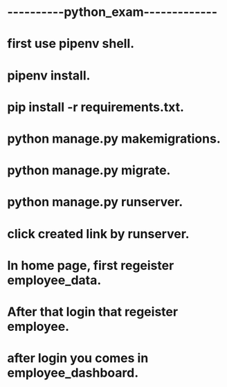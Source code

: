 # ----------python_exam-------------
# first use pipenv shell.
# pipenv install.
# pip install -r requirements.txt.
# python manage.py makemigrations.
# python manage.py migrate.
# python manage.py runserver.
# click created link by runserver.
# In home page, first regeister employee_data.
# After that login that regeister employee.
# after login you comes in employee_dashboard.
